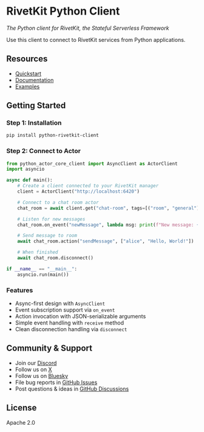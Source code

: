 # RivetKit Python Client

_The Python client for RivetKit, the Stateful Serverless Framework_

Use this client to connect to RivetKit services from Python applications.

## Resources

- [Quickstart](https://rivetkit.org/introduction)
- [Documentation](https://rivetkit.org/clients/python)
- [Examples](https://github.com/rivet-gg/rivetkit/tree/main/examples)

## Getting Started

### Step 1: Installation

```bash
pip install python-rivetkit-client
```

### Step 2: Connect to Actor

```python
from python_actor_core_client import AsyncClient as ActorClient
import asyncio

async def main():
    # Create a client connected to your RivetKit manager
    client = ActorClient("http://localhost:6420")

    # Connect to a chat room actor
    chat_room = await client.get("chat-room", tags=[("room", "general")])

    # Listen for new messages
    chat_room.on_event("newMessage", lambda msg: print(f"New message: {msg}"))

    # Send message to room
    await chat_room.action("sendMessage", ["alice", "Hello, World!"])

    # When finished
    await chat_room.disconnect()

if __name__ == "__main__":
    asyncio.run(main())
```

### Features

- Async-first design with `AsyncClient`
- Event subscription support via `on_event`
- Action invocation with JSON-serializable arguments
- Simple event handling with `receive` method
- Clean disconnection handling via `disconnect`

## Community & Support

- Join our [Discord](https://rivet.gg/discord)
- Follow us on [X](https://x.com/rivet_gg)
- Follow us on [Bluesky](https://bsky.app/profile/rivet.gg)
- File bug reports in [GitHub Issues](https://github.com/rivet-gg/rivetkit/issues)
- Post questions & ideas in [GitHub Discussions](https://github.com/rivet-gg/rivetkit/discussions)

## License

Apache 2.0
